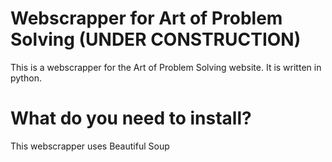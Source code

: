 # Webscrapper for Art of Problem Solving (UNDER CONSTRUCTION)
This is a webscrapper for the Art of Problem Solving website. It is written in python.

# What do you need to install?
This webscrapper uses Beautiful Soup

